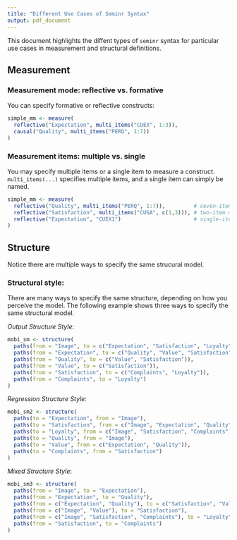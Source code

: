 ```yaml
---
title: "Different Use Cases of Seminr Syntax"
output: pdf_document
---
```


This document highlights the diffent types of `seminr` syntax for particular use cases in measurement and structural definitions.

## Measurement

### Measurement mode: reflective vs. formative

You can specify formative or reflective constructs:
``` r
simple_mm <- measure(
  reflective("Expectation", multi_items("CUEX", 1:3)),
  causal("Quality", multi_items("PERQ", 1:7))
)
```

### Measurement items: multiple vs. single

You may specify multiple items or a single item to measure a construct. `multi_items(...)` specifies multiple items, and a single item can simply be named.

``` r
simple_mm <- measure(
  reflective("Quality", multi_items("PERQ", 1:7)),         # seven-item measure
  reflective("Satisfaction", multi_items("CUSA", c(1,3))), # two-item measure
  reflective("Expectation", "CUEX1")                       # single-item measure
)
```

## Structure

Notice there are multiple ways to specify the same strucural model.

### Structural style:

There are many ways to specify the same structure, depending on how you perceive the model. The following example shows three ways to specify the same structural model.

*Output Structure Style*:
``` r
mobi_sm <- structure(
  paths(from = "Image", to = c("Expectation", "Satisfaction", "Loyalty")),
  paths(from = "Expectation", to = c("Quality", "Value", "Satisfaction")),
  paths(from = "Quality", to = c("Value", "Satisfaction")),
  paths(from = "Value", to = c("Satisfaction")),
  paths(from = "Satisfaction", to = c("Complaints", "Loyalty")),
  paths(from = "Complaints", to = "Loyalty")
)
```

*Regression Structure Style*:
``` r
mobi_sm2 <- structure(
  paths(to = "Expectation", from = "Image"),
  paths(to = "Satisfaction", from = c("Image", "Expectation", "Quality", "Value")),
  paths(to = "Loyalty", from = c("Image", "Satisfaction", "Complaints")),
  paths(to = "Quality", from = "Image"),
  paths(to = "Value", from = c("Expectation", "Quality")),
  paths(to = "Complaints", from = "Satisfaction")
)
```

*Mixed Structure Style*:
``` r
mobi_sm3 <- structure(
  paths(from = "Image", to = "Expectation"),
  paths(from = "Expectation", to = "Quality"),
  paths(from = c("Expectation", "Quality"), to = c("Satisfaction", "Value")),
  paths(from = c("Image", "Value"), to = "Satisfaction"),
  paths(from = c("Image", "Satisfaction", "Complaints"), to = "Loyalty"),
  paths(from = "Satisfaction", to = "Complaints")
)
```

